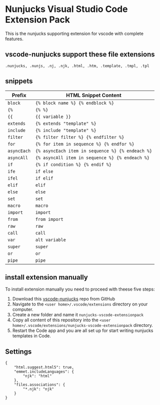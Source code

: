# Nunjucks Visual Studio Code Extension Pack

This is the nunjucks supporting extension for vscode with complete features.

## vscode-nunjucks support these file extensions

```
.nunjucks, .nunjs, .nj, .njk, .html, .htm, .template, .tmpl, .tpl
```

## snippets

| Prefix      | HTML Snippet Content                             |
| ----------- | ------------------------------------------------ |
| `block`     | `{% block name %} {% endblock %}`                |
| `{%`        | `{% %}`                                          |
| `{{`        | `{{ variable }}`                                 |
| `extends`   | `{% extends "template" %}`                       |
| `include`   | `{% include "template" %}`                       |
| `filter`    | `{% filter filter %} {% endfilter %}`            |
| `for`       | `{% for item in sequence %} {% endfor %}`        |
| `asyncEach` | `{% asyncEach item in sequence %} {% endeach %}` |
| `asyncAll`  | `{% asyncAll item in sequence %} {% endeach %}`  |
| `if`        | `{% if condition %} {% endif %}`                 |
| `ife`       | `if else`                                        |
| `ifel`      | `if elif`                                        |
| `elif`      | `elif`                                           |
| `else`      | `else`                                           |
| `set`       | `set`                                            |
| `macro`     | `macro`                                          |
| `import`    | `import`                                         |
| `from`      | `from import`                                    |
| `raw`       | `raw`                                            |
| `call`      | `call`                                           |
| `var`       | `alt variable`                                   |
| `super`     | `super`                                          |
| `or`        | `or`                                             |
| `pipe`      | `pipe`                                           |


## install extension manually
To install extension manually you need to proceed with theese five steps:

1. Download this [vscode-nunjucks](https://github.com/douglaszaltron/nunjucks-vscode-extensionpack) repo from GitHub
2. Navigate to the `<user home>/.vscode/extensions` directory on your computer.
3. Create a new folder and name it `nunjucks-vscode-extensionpack`
4. Copy all content of this repository into the `<user home>/.vscode/extensions/nunjucks-vscode-extensionpack` directory.
5. Restart the Code app and you are all set up for start writing nunjucks templates in Code.

## Settings

```
{
    "html.suggest.html5": true,
    "emmet.includeLanguages": {
        "njk": "html"
    },
    "files.associations": {
        "*.njk": "njk"
    }
}
```